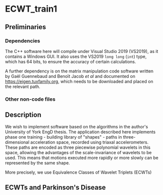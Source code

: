# ECWT_train1

## Preliminaries

### Dependencies

The C++ software here will compile under Visual Studio 2019 (VS2019), as it contains a Windows GUI. It also uses the VS2019 `long long` (`int`) type, which has 64 bits, to ensure the accuracy of certain calculations.

A further dependency is on the matrix manipulation code software written by Gaël Guennebaud and Benoït Jacob *et al* and documented on https://eigen.tuxfamily.org, which needs to be downloaded and placed on the relevant path.

### Other non-code files

## Description

We wish to implement software based on the algorithms in the author's University of York EngD thesis. The application described here implements phase one training - building library of "shapes" - paths in three-dimensional acceleration space, recorded using triaxal accelerometers. These paths are encoded as three piecewise polynomial wavelets in this space, allowing the advantages of the scale-invariance of wavelets to be used. This means that motions executed more rapidly or more slowly can be represented by the same shape.

More precisely, we use Equivalence Classes of Wavelet Triplets (ECWTs)

## ECWTs and Parkinson's Disease
